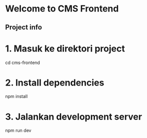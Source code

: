 # Welcome to CMS Frontend

## Project info
# 1. Masuk ke direktori project
cd cms-frontend

# 2. Install dependencies
npm install

# 3. Jalankan development server
npm run dev
